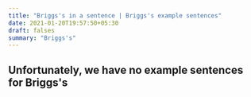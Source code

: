 ```yaml
---
title: "Briggs's in a sentence | Briggs's example sentences"
date: 2021-01-20T19:57:50+05:30
draft: falses
summary: "Briggs's"
---
```

## Unfortunately, we have no example sentences for Briggs's                 
